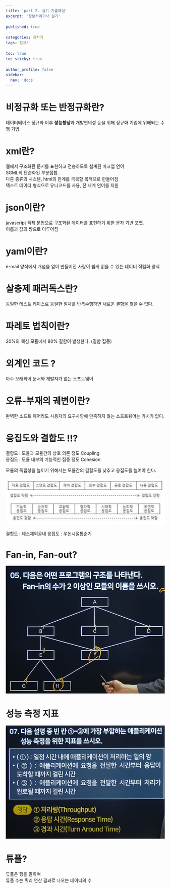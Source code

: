 ```yaml
---
title: 'part 2. 실기 기출해설'
excerpt: '정보처리기사 실기'

published: true

categories: 정처기
tags: 정처기

toc: true
toc_sticky: true

author_profile: false
sidebar:
  nav: 'docs'
---
```


# 비정규화 또는 반정규화란?

데이터베이스 정규화 이후 **성능향상**과 개발편의성 등을 위해 정규화 기업에 위배되는 수행 기법

# xml란?

웹에서 구조화환 문서를 표현하고 전송하도록 설계된 마크업 언어  
SGML의 단순화된 부분집합.  
다른 종류의 시스템, html의 한계를 극복할 목적으로 만들어짐  
텍스트 데이터 형식으로 유니코드를 사용, 전 세계 언어를 지원

# json이란?

javascript 객체 문법으로 구조화된 데이터를 표현하기 위한 문자 기반 포맷.  
이름과 값의 쌍으로 이루어짐

# yaml이란?

e-mail 양식에서 개념을 얻어 만들어진 사람이 쉽게 읽을 수 있는 데이터 직렬화 양식

# 살충제 패러독스란?

동일한 테스트 케이스로 동일한 절차를 반복수행하면 새로운 결함을 찾을 수 없다.

# 파레토 법칙이란?

20%의 핵심 모듈에서 80% 결함이 발생한다. (결함 집중)

# 외계인 코드 ?

아주 오래되어 문서와 개발자가 없는 소프트웨어

# 오류-부재의 궤변이란?

완벽한 소프트 웨어라도 사용자의 요구사항에 만족하지 않는 소프트웨어는 가치가 없다.

# 응집도와 결합도 !!?

결합도 : 모듈과 모듈간의 상호 의존 정도 Coupling  
응집도 : 모듈 내부의 기능적인 집중 정도 Cohesion

모듈의 독립성을 높이기 위해서는 모듈간의 결합도를 낮추고 응집도를 높여야 한다.

![](/images/2024-07-03/2024-07-03-22-44-56.png)

결합도 : 데스제외공내
응집도 : 우논시절통순기

# Fan-in, Fan-out?

![](/images/2024-07-03/2024-07-03-22-52-41.png)

# 성능 측정 지표

![](/images/2024-07-03/2024-07-03-22-55-15.png)

# 튜플?

튜플은 행을 말하며  
튜플 수는 쿼리 연산 결과로 나오는 데이터의 수
